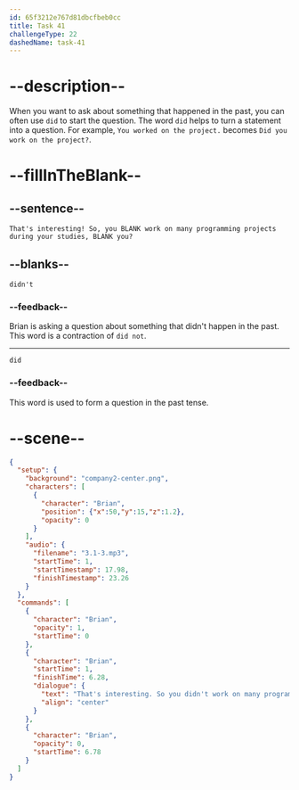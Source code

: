 ```yaml
---
id: 65f3212e767d81dbcfbeb0cc
title: Task 41
challengeType: 22
dashedName: task-41
---
```


<!-- (Audio) Brian: That's interesting! So, you didn't work on many programming projects during your studies, did you? -->

# --description--

When you want to ask about something that happened in the past, you can often use `did` to start the question. The word `did` helps to turn a statement into a question. For example, `You worked on the project.` becomes `Did you work on the project?`. 

# --fillInTheBlank--

## --sentence--

`That's interesting! So, you BLANK work on many programming projects during your studies, BLANK you?`

## --blanks--

`didn't`

### --feedback--

Brian is asking a question about something that didn't happen in the past. This word is a contraction of `did not`.

---

`did`

### --feedback--

This word is used to form a question in the past tense.

# --scene--

```json
{
  "setup": {
    "background": "company2-center.png",
    "characters": [
      {
        "character": "Brian",
        "position": {"x":50,"y":15,"z":1.2},
        "opacity": 0
      }
    ],
    "audio": {
      "filename": "3.1-3.mp3",
      "startTime": 1,
      "startTimestamp": 17.98,
      "finishTimestamp": 23.26
    }
  },
  "commands": [
    {
      "character": "Brian",
      "opacity": 1,
      "startTime": 0
    },
    {
      "character": "Brian",
      "startTime": 1,
      "finishTime": 6.28,
      "dialogue": {
        "text": "That's interesting. So you didn't work on many programming projects during your studies, did you?",
        "align": "center"
      }
    },
    {
      "character": "Brian",
      "opacity": 0,
      "startTime": 6.78
    }
  ]
}
```
